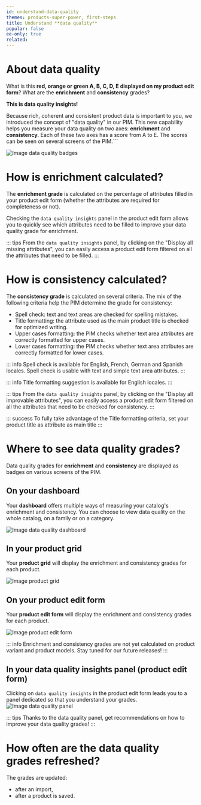 ```yaml
---
id: understand-data-quality
themes: products-super-power, first-steps
title: Understand **data quality**
popular: false
ee-only: true
related:
---
```


# About data quality
What is this **red, orange or green A, B, C, D, E displayed on my product edit form**? What are the **enrichment** and **consistency** grades?

**This is data quality insights!**

Because rich, coherent and consistent product data is important to you, we introduced the concept of "data quality" in our PIM.
This new capability helps you measure your data quality on two axes: **enrichment** and **consistency**.
Each of these two axes has a score from A to E. The scores can be seen on several screens of the PIM.```

![Image data quality badges](../img/data-quality-grades.png)

# How is enrichment calculated?
The **enrichment grade** is calculated on the percentage of attributes filled in your product edit form (whether the attributes are required for completeness or not).

Checking the `data quality insights` panel in the product edit form allows you to quickly see which attributes need to be filled to improve your data quality grade for enrichment.

::: tips
From the `data quality insights` panel, by clicking on the "Display all missing attributes", you can easily access a product edit form filtered on all the attributes that need to be filled.
:::

# How is consistency calculated?

The **consistency grade** is calculated on several criteria. The mix of the following criteria help the PIM determine the grade for consistency:
- Spell check: text and text areas are checked for spelling mistakes.
- Title formatting: the attribute used as the main product title is checked for optimized writing.
- Upper cases formatting: the PIM checks whether text area attributes are correctly formatted for upper cases.
- Lower cases formatting: the PIM checks whether text area attributes are correctly formatted for lower cases.

::: info
Spell check is available for English, French, German and Spanish locales.
Spell check is usable with text and simple text area attributes.
:::

::: info
Title formatting suggestion is available for English locales.
:::

::: tips
From the `data quality insights` panel, by clicking on the "Display all improvable attributes", you can easily access a product edit form filtered on all the attributes that need to be checked for consistency.
:::

::: success
To fully take advantage of the Title formatting criteria, set your product title as attribute as main title
:::

# Where to see data quality grades?
Data quality grades for **enrichment** and **consistency** are displayed as badges on various screens of the PIM.

## On your dashboard
Your **dashboard** offers multiple ways of measuring your catalog's enrichment and consistency. You can choose to view data quality on the whole catalog, on a family or on a category.

![Image data quality dashboard](../img/data-quality-dashboard.png)

## In your product grid
Your **product grid** will display the enrichment and consistency grades for each product.

![Image product grid](../img/data-quality-grid.png)

## On your product edit form
Your **product edit form** will display the enrichment and consistency grades for each product.

![Image product edit form](../img/data-quality-pef.png)

::: info
Enrichment and consistency grades are not yet calculated on product variant and product models. Stay tuned for our future releases!
:::

## In your data quality insights panel (product edit form)
Clicking on `data quality insights` in the product edit form leads you to a panel dedicated so that you understand your grades.
![Image data quality panel](../img/data-quality-panel.png)

::: tips
Thanks to the data quality panel, get recommendations on how to improve your data quality grades!
:::

# How often are the data quality grades refreshed?
The grades are updated:
- after an import,
- after a product is saved.
